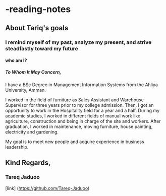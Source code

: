 # -reading-notes
## About Tariq's goals
### I remind myself of my past, analyze my present, and strive steadfastly toward my future
#### who am I?
##### To Whom It May Concern,
I have a BSc Degree in Management Information Systems from the
Ahliya University, Amman.

I worked in the field of furniture as Sales Assistant and Warehouse
Supervisor for three years prior to my college admission. Then, I got
an opportunity to work in the Hospitality field for a year and a half.
During my academic studies, I worked in different fields of manual
work like agriculture, construction and being in charge of
the site and workers. After graduation, I worked in maintenance,
moving furniture, house painting, electricity and gardening.

My goal is to meet new people and acquire experience in business
leadership.
## Kind Regards,
### Tareq Jaduoo
[link] (https://github.com/Tareq-Jaduoo)

